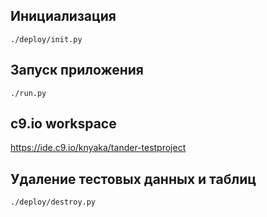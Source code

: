 ## Инициализация

```
./deploy/init.py
```

## Запуск приложения

```
./run.py
```

## c9.io workspace

https://ide.c9.io/knyaka/tander-testproject

## Удаление тестовых данных и таблиц

```
./deploy/destroy.py
```
